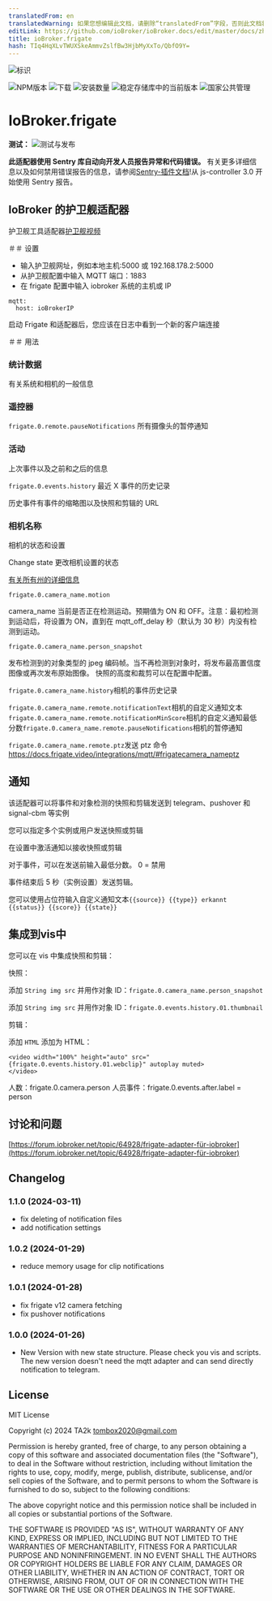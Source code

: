 ```yaml
---
translatedFrom: en
translatedWarning: 如果您想编辑此文档，请删除“translatedFrom”字段，否则此文档将再次自动翻译
editLink: https://github.com/ioBroker/ioBroker.docs/edit/master/docs/zh-cn/adapterref/iobroker.frigate/README.md
title: ioBroker.frigate
hash: TIq4HqXLvTWUXSkeAmmvZslfBw3HjbMyXxTo/QbfO9Y=
---
```

![标识](../../../en/adapterref/iobroker.frigate/admin/frigate.png)

![NPM版本](https://img.shields.io/npm/v/iobroker.frigate.svg)
![下载](https://img.shields.io/npm/dm/iobroker.frigate.svg)
![安装数量](https://iobroker.live/badges/frigate-installed.svg)
![稳定存储库中的当前版本](https://iobroker.live/badges/frigate-stable.svg)
![国家公共管理](https://nodei.co/npm/iobroker.frigate.png?downloads=true)

# IoBroker.frigate
**测试：** ![测试与发布](https://github.com/iobroker-community-adapters/ioBroker.frigate/workflows/Test%20and%20Release/badge.svg)

**此适配器使用 Sentry 库自动向开发人员报告异常和代码错误。** 有关更多详细信息以及如何禁用错误报告的信息，请参阅[Sentry-插件文档](https://github.com/ioBroker/plugin-sentry#plugin-sentry)!从 js-controller 3.0 开始使用 Sentry 报告。

## IoBroker 的护卫舰适配器
护卫舰工具适配器[护卫舰视频](https://frigate.video/)

＃＃ 设置
- 输入护卫舰网址，例如本地主机:5000 或 192.168.178.2:5000
- 从护卫舰配置中输入 MQTT 端口：1883
- 在 frigate 配置中输入 iobroker 系统的主机或 IP

```
mqtt:
  host: ioBrokerIP
```

  启动 Frigate 和适配器后，您应该在日志中看到一个新的客户端连接

＃＃ 用法
### 统计数据
有关系统和相机的一般信息

### 遥控器
`frigate.0.remote.pauseNotifications` 所有摄像头的暂停通知

### 活动
上次事件以及之前和之后的信息

`frigate.0.events.history` 最近 X 事件的历史记录

历史事件有事件的缩略图以及快照和剪辑的 URL

### 相机名称
相机的状态和设置

Change state 更改相机设置的状态

[有关所有州的详细信息](https://docs.frigate.video/integrations/mqtt/)

`frigate.0.camera_name.motion`

camera_name 当前是否正在检测运动。预期值为 ON 和 OFF。注意：最初检测到运动后，将设置为 ON，直到在 mqtt_off_delay 秒（默认为 30 秒）内没有检测到运动。

`frigate.0.camera_name.person_snapshot`

发布检测到的对象类型的 jpeg 编码帧。当不再检测到对象时，将发布最高置信度图像或再次发布原始图像。
快照的高度和裁剪可以在配置中配置。

`frigate.0.camera_name.history`相机的事件历史记录

`frigate.0.camera_name.remote.notificationText`相机的自定义通知文本`frigate.0.camera_name.remote.notificationMinScore`相机的自定义通知最低分数`frigate.0.camera_name.remote.pauseNotifications`相机的暂停通知

`frigate.0.camera_name.remote.ptz`发送 ptz 命令 https://docs.frigate.video/integrations/mqtt/#frigatecamera_nameptz

## 通知
该适配器可以将事件和对象检测的快照和剪辑发送到 telegram、pushover 和 signal-cbm 等实例

您可以指定多个实例或用户发送快照或剪辑

在设置中激活通知以接收快照或剪辑

对于事件，可以在发送前输入最低分数。 0 = 禁用

事件结束后 5 秒（实例设置）发送剪辑。

您可以使用占位符输入自定义通知文本`{{source}} {{type}} erkannt {{status}} {{score}} {{state}}`

## 集成到vis中
您可以在 vis 中集成快照和剪辑：

快照：

添加 `String img src` 并用作对象 ID：`frigate.0.camera_name.person_snapshot`

添加 `String img src` 并用作对象 ID：`frigate.0.events.history.01.thumbnail`

剪辑：

添加 `HTML` 添加为 HTML：

```
<video width="100%" height="auto" src="{frigate.0.events.history.01.webclip}" autoplay muted>
</video>
```

人数：frigate.0.camera.person 人员事件：frigate.0.events.after.label = person

## 讨论和问题
[https://forum.iobroker.net/topic/64928/frigate-adapter-für-iobroker](https://forum.iobroker.net/topic/64928/frigate-adapter-für-iobroker)

## Changelog

<!--
    Placeholder for the next version (at the beginning of the line):
    ### **WORK IN PROGRESS**
-->
### 1.1.0 (2024-03-11)

- fix deleting of notification files
- add notification settings

### 1.0.2 (2024-01-29)

- reduce memory usage for clip notifications

### 1.0.1 (2024-01-28)

- fix frigate v12 camera fetching
- fix pushover notifications

### 1.0.0 (2024-01-26)

- New Version with new state structure. Please check you vis and scripts. The new version doesn't need the mqtt adapter and can send directly notification to telegram.

## License

MIT License

Copyright (c) 2024 TA2k <tombox2020@gmail.com>

Permission is hereby granted, free of charge, to any person obtaining a copy
of this software and associated documentation files (the "Software"), to deal
in the Software without restriction, including without limitation the rights
to use, copy, modify, merge, publish, distribute, sublicense, and/or sell
copies of the Software, and to permit persons to whom the Software is
furnished to do so, subject to the following conditions:

The above copyright notice and this permission notice shall be included in all
copies or substantial portions of the Software.

THE SOFTWARE IS PROVIDED "AS IS", WITHOUT WARRANTY OF ANY KIND, EXPRESS OR
IMPLIED, INCLUDING BUT NOT LIMITED TO THE WARRANTIES OF MERCHANTABILITY,
FITNESS FOR A PARTICULAR PURPOSE AND NONINFRINGEMENT. IN NO EVENT SHALL THE
AUTHORS OR COPYRIGHT HOLDERS BE LIABLE FOR ANY CLAIM, DAMAGES OR OTHER
LIABILITY, WHETHER IN AN ACTION OF CONTRACT, TORT OR OTHERWISE, ARISING FROM,
OUT OF OR IN CONNECTION WITH THE SOFTWARE OR THE USE OR OTHER DEALINGS IN THE
SOFTWARE.